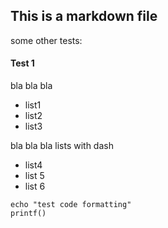 ## This is a markdown file

some other tests:

#### Test 1

bla bla bla
* list1
* list2
* list3

bla bla bla lists with dash
- list4
- list 5
- list 6

```
echo "test code formatting"
printf()
```


